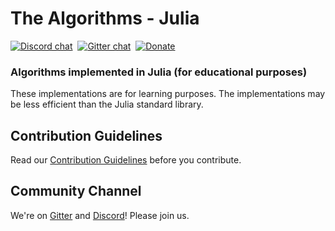# The Algorithms - Julia

[![Discord chat](https://img.shields.io/discord/808045925556682782.svg?logo=discord&colorB=7289DA&style=flat-square)](https://discord.gg/c7MnfGFGa6)&nbsp;
[![Gitter chat](https://img.shields.io/badge/Chat-Gitter-ff69b4.svg?label=Chat&logo=gitter&style=flat-square)](https://gitter.im/TheAlgorithms)&nbsp;
[![Donate](https://liberapay.com/assets/widgets/donate.svg)](https://liberapay.com/TheAlgorithms/donate)

### Algorithms implemented in Julia (for educational purposes)

These implementations are for learning purposes. The implementations may be less efficient than the Julia standard library.

## Contribution Guidelines

Read our [Contribution Guidelines](CONTRIBUTING.md) before you contribute.

## Community Channel

We're on [Gitter](https://gitter.im/TheAlgorithms) and [Discord](https://discord.gg/c7MnfGFGa6)! Please join us.
